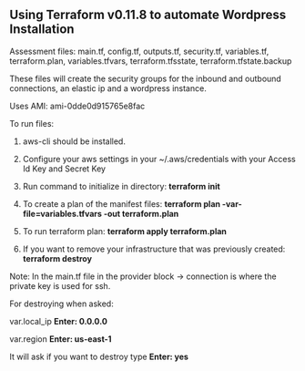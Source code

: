 
Using Terraform v0.11.8 to automate Wordpress Installation
----------------------

Assessment files: 
main.tf,
config.tf,
outputs.tf,
security.tf,
variables.tf,
terraform.plan,
variables.tfvars,
terraform.tfsstate,
terraform.tfstate.backup


These files will create the security groups for the inbound and outbound connections, an elastic ip and a wordpress instance.

Uses AMI: ami-0dde0d915765e8fac

To run files:

1. aws-cli should be installed.  

2. Configure your aws settings in your ~/.aws/credentials with your Access Id Key and Secret Key 

3. Run command to initialize in directory: 
**terraform init**

4. To create a plan of the manifest files:
**terraform plan -var-file=variables.tfvars -out terraform.plan**

5. To run terraform plan:
**terraform apply terraform.plan**

6. If you want to remove your infrastructure that was previously created:
**terraform destroy**

Note: In the main.tf file in the provider block -> connection is where the private key is used for ssh. 

For destroying when asked:

var.local_ip
**Enter:
0.0.0.0**

var.region
**Enter:
us-east-1**

It will ask if you want to destroy type
**Enter: 
yes**


